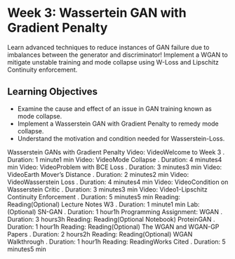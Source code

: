 # Week 3: Wassertein GAN with Gradient Penalty

Learn advanced techniques to reduce instances of GAN failure due to imbalances between the generator and discriminator! Implement a WGAN to mitigate unstable training and mode collapse using W-Loss and Lipschitz Continuity enforcement.  

## Learning Objectives

- Examine the cause and effect of an issue in GAN training known as mode collapse.
- Implement a Wasserstein GAN with Gradient Penalty to remedy mode collapse.
- Understand the motivation and condition needed for Wasserstein-Loss.


Wasserstein GANs with Gradient Penalty
Video: VideoWelcome to Week 3
. Duration: 1 minute1 min
Video: VideoMode Collapse
. Duration: 4 minutes4 min
Video: VideoProblem with BCE Loss
. Duration: 3 minutes3 min
Video: VideoEarth Mover’s Distance
. Duration: 2 minutes2 min
Video: VideoWasserstein Loss
. Duration: 4 minutes4 min
Video: VideoCondition on Wasserstein Critic
. Duration: 3 minutes3 min
Video: Video1-Lipschitz Continuity Enforcement
. Duration: 5 minutes5 min
Reading: Reading(Optional) Lecture Notes W3
. Duration: 1 minute1 min
Lab: (Optional) SN-GAN
. Duration: 1 hour1h
Programming Assignment: WGAN
. Duration: 3 hours3h
Reading: Reading(Optional Notebook) ProteinGAN
. Duration: 1 hour1h
Reading: Reading(Optional) The WGAN and WGAN-GP Papers
. Duration: 2 hours2h
Reading: Reading(Optional) WGAN Walkthrough
. Duration: 1 hour1h
Reading: ReadingWorks Cited
. Duration: 5 minutes5 min
